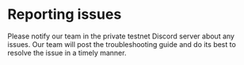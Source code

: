 # Reporting issues

Please notify our team in the private testnet Discord server about any issues. Our team will post the troubleshooting guide and do its best to resolve the issue in a timely manner. 
